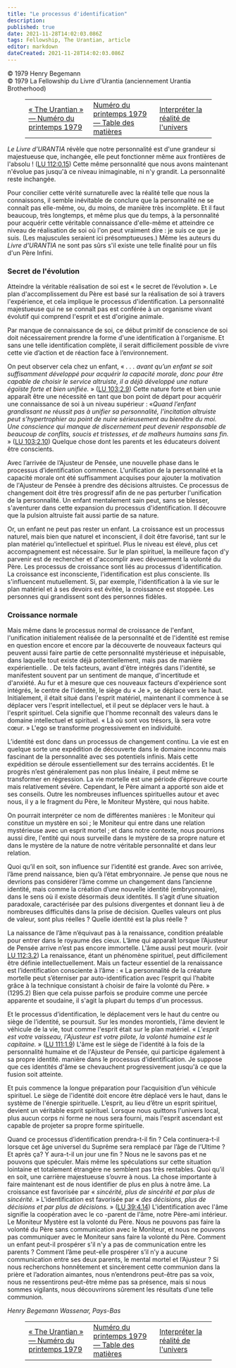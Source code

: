 ```yaml
---
title: "Le processus d'identification"
description: 
published: true
date: 2021-11-28T14:02:03.086Z
tags: Fellowship, The Urantian, article
editor: markdown
dateCreated: 2021-11-28T14:02:03.086Z
---
```


<p class="v-card v-sheet theme--light grey lighten-3 px-2">© 1979 Henry Begemann<br>© 1979 La Fellowship du Livre d'Urantia (anciennement Urantia Brotherhood)</p>
<figure class="table chapter-navigator">
  <table>
    <tbody>
      <tr>
        <td>
        <a href="/fr/article/The_Urantian/The_Urantian_1979_04">
          <span class="mdi mdi-arrow-left-drop-circle"></span><span class="pl-2">« The Urantian » — Numéro du printemps 1979</span>
        </a>
        </td>
        <td>
        <a href="/fr/index/articles_the_urantian#numéro-du-printemps-1979">
          <span class="mdi mdi-book-open-variant"></span><span class="pl-2">Numéro du printemps 1979 — Table des matières</span>
        </a>
        </td>
        <td>
        <a href="/fr/article/David_Glass/Interpreting_Universe_Reality">
          <span class="pr-2">Interpréter la réalité de l'univers</span><span class="mdi mdi-arrow-right-drop-circle"></span>
        </a>
        </td>
      </tr>
    </tbody>
  </table>
</figure>



_Le Livre d'URANTIA_ révèle que notre personnalité est d'une grandeur si majestueuse que, inchangée, elle peut fonctionner même aux frontières de l'absolu ! (<a id="a37_158"></a>[LU 112:0.15](/fr/The_Urantia_Book/112#p0_15)) Cette même personnalité que nous avons maintenant n'évolue pas jusqu'à ce niveau inimaginable, ni n'y grandit. La personnalité reste inchangée.

Pour concilier cette vérité surnaturelle avec la réalité telle que nous la connaissons, il semble inévitable de conclure que la personnalité ne se connaît pas elle-même, ou, du moins, de manière très incomplète. Et il faut beaucoup, très longtemps, et même plus que du temps, à la personnalité pour acquérir cette véritable connaissance d'elle-même et atteindre ce niveau de réalisation de soi où l'on peut vraiment dire : je suis ce que je suis. (Les majuscules seraient ici présomptueuses.) Même les auteurs du _Livre d'URANTIA_ ne sont pas sûrs s'il existe une telle finalité pour un fils d'un Père Infini.

### Secret de l'évolution

Atteindre la véritable réalisation de soi est « le secret de l’évolution ». Le plan d'accomplissement du Père est basé sur la réalisation de soi à travers l'expérience, et cela implique le processus d'identification. La personnalité majestueuse qui ne se connaît pas est conférée à un organisme vivant évolutif qui comprend l'esprit et est d'origine animale.

Par manque de connaissance de soi, ce début primitif de conscience de soi doit nécessairement prendre la forme d'une identification à l'organisme. Et sans une telle identification complète, il serait difficilement possible de vivre cette vie d’action et de réaction face à l’environnement.

On peut observer cela chez un enfant, « _. . .  avant qu’un enfant se soit suffisamment développé pour acquérir la capacité morale, donc pour être capable de choisir le service altruiste, il a déjà développé une nature égoïste forte et bien unifiée._ » (<a id="a47_254"></a>[LU 103:2.9](/fr/The_Urantia_Book/103#p2_9)) Cette nature forte et bien unie apparaît être une nécessité en tant que bon point de départ pour acquérir une connaissance de soi à un niveau supérieur : «_Quand l’enfant grandissant ne réussit pas à unifier sa personnalité, l’incitation altruiste peut s’hypertrophier au point de nuire sérieusement au bienêtre du moi. Une conscience qui manque de discernement peut devenir responsable de beaucoup de conflits, soucis et tristesses, et de malheurs humains sans fin._ » (<a id="a47_770"></a>[LU 103:2.10](/fr/The_Urantia_Book/103#p2_10)) Quelque chose dont les parents et les éducateurs doivent être conscients.

Avec l’arrivée de l’Ajusteur de Pensée, une nouvelle phase dans le processus d’identification commence. L'unification de la personnalité et la capacité morale ont été suffisamment acquises pour ajouter la motivation de l'Ajusteur de Pensée à prendre des décisions altruistes. Ce processus de changement doit être très progressif afin de ne pas perturber l'unification de la personnalité. Un enfant mentalement sain peut, sans se blesser, s'aventurer dans cette expansion du processus d'identification. Il découvre que la pulsion altruiste fait aussi partie de sa nature.

Or, un enfant ne peut pas rester un enfant. La croissance est un processus naturel, mais bien que naturel et inconscient, il doit être favorisé, tant sur le plan matériel qu'intellectuel et spirituel. Plus le niveau est élevé, plus cet accompagnement est nécessaire. Sur le plan spirituel, la meilleure façon d'y parvenir est de rechercher et d'accomplir avec dévouement la volonté du Père. Les processus de croissance sont liés au processus d'identification. La croissance est inconsciente, l'identification est plus consciente. Ils s'influencent mutuellement. Si, par exemple, l'identification à la vie sur le plan matériel et à ses devoirs est évitée, la croissance est stoppée. Les personnes qui grandissent sont des personnes fidèles.

### Croissance normale

Mais même dans le processus normal de croissance de l'enfant, l'unification initialement réalisée de la personnalité et de l'identité est remise en question encore et encore par la découverte de nouveaux facteurs qui peuvent aussi faire partie de cette personnalité mystérieuse et inépuisable, dans laquelle tout existe déjà potentiellement, mais pas de manière expérientielle. . De tels facteurs, avant d'être intégrés dans l'identité, se manifestent souvent par un sentiment de manque, d'incertitude et d'anxiété. Au fur et à mesure que ces nouveaux facteurs d'expérience sont intégrés, le centre de l'identité, le siège du « Je », se déplace vers le haut. Initialement, il était situé dans l'esprit matériel, maintenant il commence à se déplacer vers l'esprit intellectuel, et il peut se déplacer vers le haut. à l'esprit spirituel. Cela signifie que l'homme reconnaît des valeurs dans le domaine intellectuel et spirituel. « Là où sont vos trésors, là sera votre cœur. » L'ego se transforme progressivement en individuité.

L’identité est donc dans un processus de changement continu. La vie est en quelque sorte une expédition de découverte dans le domaine inconnu mais fascinant de la personnalité avec ses potentiels infinis. Mais cette expédition se déroule essentiellement sur des terrains accidentés. Et le progrès n’est généralement pas non plus linéaire, il peut même se transformer en régression. La vie mortelle est une période d’épreuve courte mais relativement sévère. Cependant, le Père aimant a apporté son aide et ses conseils. Outre les nombreuses influences spirituelles autour et avec nous, il y a le fragment du Père, le Moniteur Mystère, qui nous habite.

On pourrait interpréter ce nom de différentes manières : le Moniteur qui constitue un mystère en soi ; le Moniteur qui entre dans une relation mystérieuse avec un esprit mortel ; et dans notre contexte, nous pourrions aussi dire, l'entité qui nous surveille dans le mystère de sa propre nature et dans le mystère de la nature de notre véritable personnalité et dans leur relation.

Quoi qu’il en soit, son influence sur l’identité est grande. Avec son arrivée, l’âme prend naissance, bien qu’à l’état embryonnaire. Je pense que nous ne devrions pas considérer l’âme comme un changement dans l’ancienne identité, mais comme la création d’une nouvelle identité (embryonnaire), dans le sens où il existe désormais deux identités. Il s’agit d’une situation paradoxale, caractérisée par des pulsions divergentes et donnant lieu à de nombreuses difficultés dans la prise de décision. Quelles valeurs ont plus de valeur, sont plus réelles ? Quelle identité est la plus réelle ?

La naissance de l’âme n’équivaut pas à la renaissance, condition préalable pour entrer dans le royaume des cieux. L’âme qui apparaît lorsque l’Ajusteur de Pensée arrive n’est pas encore immortelle. L'âme aussi peut mourir. (voir <a id="a63_229"></a>[LU 112:3.2](/fr/The_Urantia_Book/112#p3_2)) La renaissance, étant un phénomène spirituel, peut difficilement être définie intellectuellement. Mais un facteur essentiel de la renaissance est l’identification consciente à l’âme : « La personnalité de la créature mortelle peut s’éterniser par auto-identification avec l’esprit qui l’habite grâce à la technique consistant à choisir de faire la volonté du Père. » (1295.2) Bien que cela puisse parfois se produire comme une percée apparente et soudaine, il s'agit la plupart du temps d'un processus.

Et le processus d’identification, le déplacement vers le haut du centre ou siège de l’identité, se poursuit. Sur les mondes morontiels, l'âme devient le véhicule de la vie, tout comme l'esprit était sur le plan matériel. « _L'esprit est votre vaisseau, l'Ajusteur est votre pilote, la volonté humaine est le capitaine._ » (<a id="a65_323"></a>[LU 111:1.9](/fr/The_Urantia_Book/111#p1_9)) L'âme est le siège de l'identité à la fois de la personnalité humaine et de l'Ajusteur de Pensée, qui participe également à sa propre identité. manière dans le processus d’identification. Je suppose que ces identités d'âme se chevauchent progressivement jusqu'à ce que la fusion soit atteinte.

Et puis commence la longue préparation pour l’acquisition d’un véhicule spirituel. Le siège de l'identité doit encore être déplacé vers le haut, dans le système de l'énergie spirituelle. L’esprit, au lieu d’être un esprit spirituel, devient un véritable esprit spirituel. Lorsque nous quittons l'univers local, plus aucun corps ni forme ne nous sera fourni, mais l'esprit ascendant est capable de projeter sa propre forme spirituelle.

Quand ce processus d’identification prendra-t-il fin ? Cela continuera-t-il lorsque cet âge universel du Suprême sera remplacé par l’âge de l’Ultime ? Et après ça? Y aura-t-il un jour une fin ? Nous ne le savons pas et ne pouvons que spéculer. Mais même les spéculations sur cette situation lointaine et totalement étrangère ne semblent pas très rentables. Quoi qu’il en soit, une carrière majestueuse s’ouvre à nous. La chose importante à faire maintenant est de nous identifier de plus en plus à notre âme. La croissance est favorisée par « _sincérité, plus de sincérité et par plus de sincérité._ » L'identification est favorisée par « _des décisions, plus de décisions et par plus de décisions._ » (<a id="a69_703"></a>[LU 39:4.14](/fr/The_Urantia_Book/39#p4_14)) L'identification avec l'âme signifie la coopération avec le co -parent de l'âme, notre Père-ami intérieur. Le Moniteur Mystère est la volonté du Père. Nous ne pouvons pas faire la volonté du Père sans communication avec le Moniteur, et nous ne pouvons pas communiquer avec le Moniteur sans faire la volonté du Père. Comment un enfant peut-il prospérer s'il n'y a pas de communication entre les parents ? Comment l’âme peut-elle prospérer s’il n’y a aucune communication entre ses deux parents, le mental mortel et l’Ajusteur ? Si nous recherchons honnêtement et sincèrement cette communion dans la prière et l’adoration aimantes, nous n’entendrons peut-être pas sa voix, nous ne ressentirons peut-être même pas sa présence, mais si nous sommes vigilants, nous découvrirons sûrement les résultats d’une telle communion.

_Henry Begemann_
_Wassenar, Pays-Bas_



<figure class="table chapter-navigator">
  <table>
    <tbody>
      <tr>
        <td>
        <a href="/fr/article/The_Urantian/The_Urantian_1979_04">
          <span class="mdi mdi-arrow-left-drop-circle"></span><span class="pl-2">« The Urantian » — Numéro du printemps 1979</span>
        </a>
        </td>
        <td>
        <a href="/fr/index/articles_the_urantian#numéro-du-printemps-1979">
          <span class="mdi mdi-book-open-variant"></span><span class="pl-2">Numéro du printemps 1979 — Table des matières</span>
        </a>
        </td>
        <td>
        <a href="/fr/article/David_Glass/Interpreting_Universe_Reality">
          <span class="pr-2">Interpréter la réalité de l'univers</span><span class="mdi mdi-arrow-right-drop-circle"></span>
        </a>
        </td>
      </tr>
    </tbody>
  </table>
</figure>
